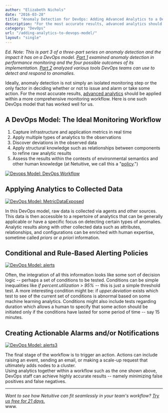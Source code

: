 ```yaml
---
author: "Elizabeth Nichols"
date: "2016-03-28"
title: "Anomaly Detection for DevOps: Adding Advanced Analytics to a DevOps Model"
description: "For the most accurate results, advanced analytics should be applied within a comprehensive monitoring workflow. Here is one such DevOps model."
category: "DevOps"
url: "/adding-analytics-to-devops-model/"
layout: "single"
---
```



*Ed. Note: This is part 3 of a three-part series on anomaly detection and the impact it has on a DevOps model.  [Part 1](/what-is-anomaly-detection) examined anomaly detection in performance monitoring and the four possible outcomes of its implementation. [Part 2](/3-types-anomaly-detection-monitoring-tools) analyzed various tools DevOps teams can use to detect and respond to anomalies.*

Ideally, anomaly detection is not simply an isolated monitoring step or the only factor in deciding whether or not to issue and alarm or take some action. For the most accurate results, [advanced analytics](/product) should be applied within a more comprehensive monitoring workflow. Here is one such DevOps model that has worked well for us.

A DevOps Model: The Ideal Monitoring Workflow
---------------------------------------------

1.  Capture infrastructure and application metrics in real time
2.  Apply multiple types of analytics to the observations
3.  Discover deviations in the observed data
4.  Apply structural knowledge such as relationships between components to refine raw analytic results
5.  Assess the results within the contexts of environmental semantics and other human knowledge (at Netuitive, we call this a "[policy](https://help.netuitive.com/Content/Policies/policies.htm).")

[![Devops Model: DevOps Workflow](https://s3-us-west-2.amazonaws.com/com-netuitive-app-usw2-public/wp-content/uploads/2016/05/workflowPNG-1024x659.png)](https://s3-us-west-2.amazonaws.com/com-netuitive-app-usw2-public/wp-content/uploads/2016/05/workflowPNG.png)

Applying Analytics to Collected Data
------------------------------------

[![DevOps Model: MetricDataExposed](https://s3-us-west-2.amazonaws.com/com-netuitive-app-usw2-public/wp-content/uploads/2016/03/MetricDataExposed.jpg)](https://s3-us-west-2.amazonaws.com/com-netuitive-app-usw2-public/wp-content/uploads/2016/03/MetricDataExposed.jpg)

In this DevOps model, raw data is collected via agents and other sources. This data is then accessible to a repertoire of analytics that can be generally applicable or have a specific focus on detecting certain types of anomalies. Analytic results along with other collected data such as attributes, relationships, and configurations can be enriched with human expertise, sometime called *priors* or *a priori* information.

Conditional and Rule-Based Alerting Policies
--------------------------------------------

[![DevOps Model: alerts](https://s3-us-west-2.amazonaws.com/com-netuitive-app-usw2-public/wp-content/uploads/2016/05/alerts-1024x438.png)](https://s3-us-west-2.amazonaws.com/com-netuitive-app-usw2-public/wp-content/uploads/2016/05/alerts.png)

Often, the integration of all this information looks like some sort of decision logic -- perhaps a set of conditions to be tested. Conditions can be simple inequalities like *if percent.utilization > 95%* -- this is just a simple threshold test. A more interesting condition might be: if *upper.deviation* exists which test to see of the current set of conditions is abnormal based on some machine learning analytics. Conditions might also include tests regarding duration which allows a human to specify that some action should be initiated only if the conditions have lasted for some period of time -- say 15 minutes.

Creating Actionable Alarms and/or Notifications
-----------------------------------------------

[![DevOps Model: alerts3](https://s3-us-west-2.amazonaws.com/com-netuitive-app-usw2-public/wp-content/uploads/2016/05/alerts3-1024x182.png)](https://s3-us-west-2.amazonaws.com/com-netuitive-app-usw2-public/wp-content/uploads/2016/05/alerts3.png)

The final stage of the workflow is to trigger an action. Actions can include raising an event, sending an email, or making a scale-up request that ultimately adds nodes to a cluster.\
Using analytics together within a workflow such as the one shown above, DevOps staff can achieve highly accurate results -- namely minimizing false positives and false negatives.

* * * * *

*Want to see how Netuitive can fit seamlessly in your team's workflow? [Try us free for 21 days.](/signup)*\
www.
